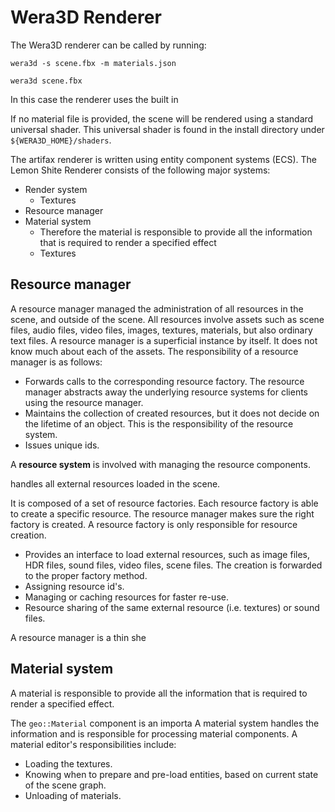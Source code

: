 # Wera3D Renderer

The Wera3D renderer can be called by running:

```wera3d -s scene.fbx -m materials.json```


  ```wera3d scene.fbx```

In this case the renderer uses the built in


If no material file is provided, the scene will be rendered using a standard universal shader.
This universal shader is found in the install directory under `${WERA3D_HOME}/shaders`.

The artifax renderer is written using entity component systems (ECS).
The Lemon Shite Renderer consists of the following major systems:
* Render system
  * Textures 
* Resource manager
* Material system
  * Therefore the material is responsible to provide all the information that is required to render a specified effect
  * Textures

## Resource manager

A resource manager managed the administration of all resources in the scene, and outside of the scene.
All resources involve assets such as scene files, audio files, video files, images, textures, materials, but also ordinary text files.
A resource manager is a superficial instance by itself. It does not know much about each of the assets.
The responsibility of a resource manager is as follows:
* Forwards calls to the corresponding resource factory. The resource manager abstracts away the underlying resource systems for clients using the resource manager.
* Maintains the collection of created resources, but it does not decide on the lifetime of an object. This is the responsibility of the resource system.
* Issues unique ids. 

A **resource system** is involved with managing the resource components.

handles all external resources loaded in the scene.

It is composed of a set of resource factories. Each resource factory is able to create a specific resource. The resource manager makes sure the right factory is created.
A resource factory is only responsible for resource creation. 

* Provides an interface to load external resources, such as image files, HDR files, sound files, video files, scene files. The creation is forwarded to the proper factory method.
* Assigning resource id's.
* Managing or caching resources for faster re-use.
* Resource sharing of the same external resource (i.e. textures) or sound files.

A resource manager is a thin she
## Material system

A material is responsible to provide all the information that is required to render a specified effect.

The `geo::Material` component is an importa
A material system handles the information and is responsible for processing material components. A material editor's responsibilities include:
* Loading the textures.
* Knowing when to prepare and pre-load entities, based on current state of the scene graph.
* Unloading of materials.

